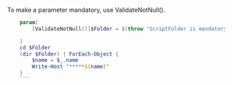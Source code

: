 To make a parameter mandatory, use ValidateNotNull().


```Powershell
	param(
		[ValidateNotNull()]$Folder = $(throw "ScriptFolder is mandatory, please provide a value.")

	)
	cd $Folder
	(dir $Folder) | ForEach-Object { 
		$name = $_.name
		Write-Host "*****${name}"
	}
	```
